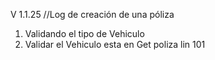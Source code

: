 V 1.1.25  //Log de  creación de una póliza

1. Validando el tipo de Vehiculo
2. Validar el Vehiculo esta en Get poliza lin 101